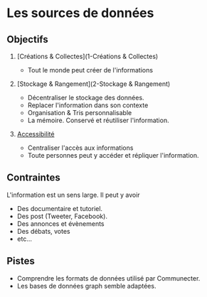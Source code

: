 
Les sources de données
===

## Objectifs

1.	[Créations & Collectes](1-Créations & Collectes)
    -	Tout le monde peut créer de l'informations

2.	[Stockage & Rangement](2-Stockage & Rangement)
    -	Décentraliser le stockage des données.
    -	Replacer l'information dans son contexte
    -	Organisation & Tris personnalisable 
    -	La mémoire. Conservé et réutiliser l'information.

3.	[Accessibilité](3-Accessibilité)
    -	Centraliser l'accès aux informations  
    -	Toute personnes peut y accéder et répliquer l'information.

## Contraintes

L'information est un sens large. Il peut y avoir
- Des documentaire et tutoriel.
- Des post (Tweeter, Facebook).
- Des annonces et évènements
- Des débats, votes
- etc...

## Pistes

- Comprendre les formats de données utilisé par Communecter.
- Les bases de données graph semble adaptées.


